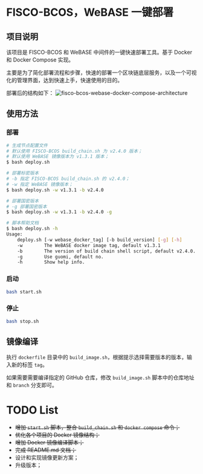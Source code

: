 # FISCO-BCOS，WeBASE 一键部署

## 项目说明
该项目是 FISCO-BCOS 和 WeBASE 中间件的一键快速部署工具。基于 Docker 和 Docker Compose 实现。

主要是为了简化部署流程和步骤，快速的部署一个区块链底层服务，以及一个可视化的管理界面，达到快速上手，快速使用的目的。

部署后的结构如下：
![fisco-bcos-webase-docker-compose-architecture](https://img.tupm.net/2020/05/7D8E4C6141A6DF270B96D90EF3DCA775.jpg)

## 使用方法

### 部署

```Bash
# 生成节点配置文件
# 默认使用 FISCO-BCOS build_chain.sh 为 v2.4.0 版本；
# 默认使用 WeBASE 镜像版本为 v1.3.1 版本；
$ bash deploy.sh

# 部署标密版本
# -b 指定 FISCO-BCOS build_chain.sh 的 v2.4.0；
# -w 指定 WeBASE 镜像版本；
$ bash deploy.sh -w v1.3.1 -b v2.4.0 

# 部署国密版本
# -g 部署国密版本
$ bash deploy.sh -w v1.3.1 -b v2.4.0 -g

# 脚本帮助文档
$ bash deploy.sh -h
Usage:
    deploy.sh [-w webase_docker_tag] [-b build_version] [-g] [-h]
    -w        The WeBASE docker image tag, default v1.3.1
    -b        The version of build chain shell script, default v2.4.0.
    -g        Use guomi, default no.
    -h        Show help info.

```
### 启动

```Bash
bash start.sh
```
### 停止

```Bash
bash stop.sh
```

## 镜像编译
执行 `dockerfile` 目录中的 `build_image.sh`，根据提示选择需要版本的版本，输入新的标签 `tag`。

如果需要需要编译指定的 GitHub 仓库，修改 `build_image.sh` 脚本中的仓库地址和 `branch` 分支即可。

# TODO List

* ~~增加 `start.sh` 脚本，整合 `build_chain.sh` 和 `docker compose` 命令；~~
* ~~优化各个项目的 Docker 镜像结构；~~
* ~~增加 Docker 镜像编译脚本；~~
* ~~完成 README.md 文档；~~
* 设计和实现镜像更新方案；
* 升级版本；